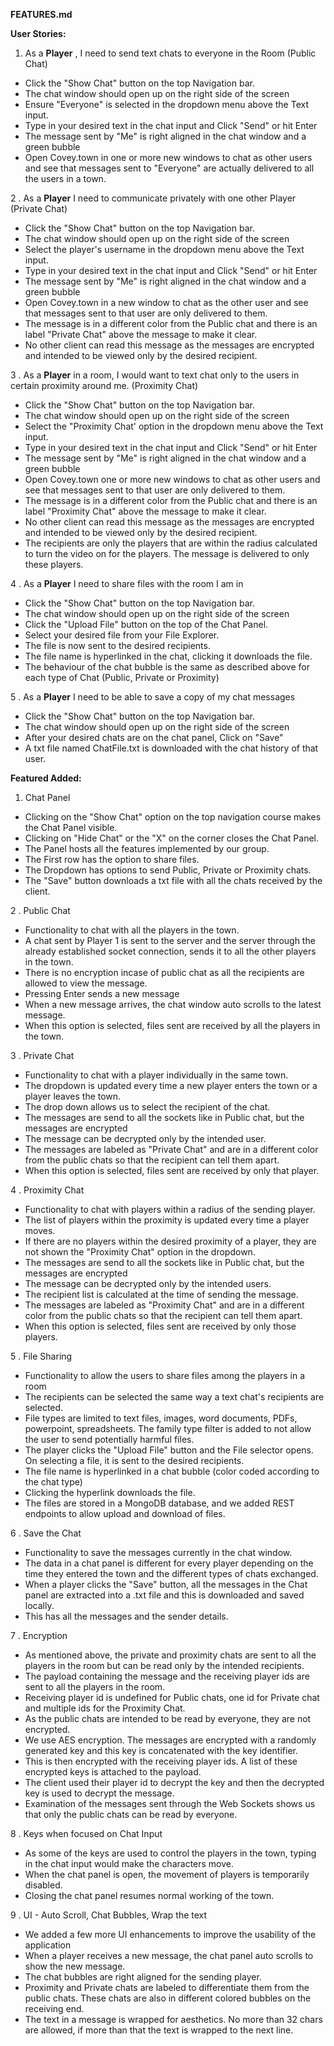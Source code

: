**FEATURES.md**

**User Stories:**

1.  As a **Player** , I need to send text chats to everyone in the Room (Public Chat)

- Click the &quot;Show Chat&quot; button on the top Navigation bar.
- The chat window should open up on the right side of the screen
- Ensure &quot;Everyone&quot; is selected in the dropdown menu above the Text input.
- Type in your desired text in the chat input and Click &quot;Send&quot; or hit Enter
- The message sent by &quot;Me&quot; is right aligned in the chat window and a green bubble
- Open Covey.town in one or more new windows to chat as other users and see that messages sent to &quot;Everyone&quot; are actually delivered to all the users in a town.

2 . As a **Player** I need to communicate privately with one other Player (Private Chat)

- Click the &quot;Show Chat&quot; button on the top Navigation bar.
- The chat window should open up on the right side of the screen
- Select the player&#39;s username in the dropdown menu above the Text input.
- Type in your desired text in the chat input and Click &quot;Send&quot; or hit Enter
- The message sent by &quot;Me&quot; is right aligned in the chat window and a green bubble
- Open Covey.town in a new window to chat as the other user and see that messages sent to that user are only delivered to them.
- The message is in a different color from the Public chat and there is an label &quot;Private Chat&quot; above the message to make it clear.
- No other client can read this message as the messages are encrypted and intended to be viewed only by the desired recipient.

3 . As a **Player** in a room, I would want to text chat only to the users in certain proximity around me. (Proximity Chat)

- Click the &quot;Show Chat&quot; button on the top Navigation bar.
- The chat window should open up on the right side of the screen
- Select the &quot;Proximity Chat&#39; option in the dropdown menu above the Text input.
- Type in your desired text in the chat input and Click &quot;Send&quot; or hit Enter
- The message sent by &quot;Me&quot; is right aligned in the chat window and a green bubble
- Open Covey.town one or more new windows to chat as other users and see that messages sent to that user are only delivered to them.
- The message is in a different color from the Public chat and there is an label &quot;Proximity Chat&quot; above the message to make it clear.
- No other client can read this message as the messages are encrypted and intended to be viewed only by the desired recipient.
- The recipients are only the players that are within the radius calculated to turn the video on for the players. The message is delivered to only these players.

4 . As a **Player** I need to share files with the room I am in

- Click the &quot;Show Chat&quot; button on the top Navigation bar.
- The chat window should open up on the right side of the screen
- Click the &quot;Upload File&quot; button on the top of the Chat Panel.
- Select your desired file from your File Explorer.
- The file is now sent to the desired recipients.
- The file name is hyperlinked in the chat, clicking it downloads the file.
- The behaviour of the chat bubble is the same as described above for each type of Chat (Public, Private or Proximity)

5 . As a **Player** I need to be able to save a copy of my chat messages

- Click the &quot;Show Chat&quot; button on the top Navigation bar.
- The chat window should open up on the right side of the screen
- After your desired chats are on the chat panel, Click on &quot;Save&quot;
- A txt file named ChatFile.txt is downloaded with the chat history of that user.

**Featured Added:**

1. Chat Panel

- Clicking on the &quot;Show Chat&quot; option on the top navigation course makes the Chat Panel visible.
- Clicking on &quot;Hide Chat&quot; or the &quot;X&quot; on the corner closes the Chat Panel.
- The Panel hosts all the features implemented by our group.
- The First row has the option to share files.
- The Dropdown has options to send Public, Private or Proximity chats.
- The &quot;Save&quot; button downloads a txt file with all the chats received by the client.

2 . Public Chat

- Functionality to chat with all the players in the town.
- A chat sent by Player 1 is sent to the server and the server through the already established socket connection, sends it to all the other players in the town.
- There is no encryption incase of public chat as all the recipients are allowed to view the message.
- Pressing Enter sends a new message
- When a new message arrives, the chat window auto scrolls to the latest message.
- When this option is selected, files sent are received by all the players in the town.

3 . Private Chat

- Functionality to chat with a player individually in the same town.
- The dropdown is updated every time a new player enters the town or a player leaves the town.
- The drop down allows us to select the recipient of the chat.
- The messages are send to all the sockets like in Public chat, but the messages are encrypted
- The message can be decrypted only by the intended user.
- The messages are labeled as &quot;Private Chat&quot; and are in a different color from the public chats so that the recipient can tell them apart.
- When this option is selected, files sent are received by only that player.

4 . Proximity Chat

- Functionality to chat with players within a radius of the sending player.
- The list of players within the proximity is updated every time a player moves.
- If there are no players within the desired proximity of a player, they are not shown the &quot;Proximity Chat&quot; option in the dropdown.
- The messages are send to all the sockets like in Public chat, but the messages are encrypted
- The message can be decrypted only by the intended users.
- The recipient list is calculated at the time of sending the message.
- The messages are labeled as &quot;Proximity Chat&quot; and are in a different color from the public chats so that the recipient can tell them apart.
- When this option is selected, files sent are received by only those players.

5 . File Sharing

- Functionality to allow the users to share files among the players in a room
- The recipients can be selected the same way a text chat&#39;s recipients are selected.
- File types are limited to text files, images, word documents, PDFs, powerpoint, spreadsheets. The family type filter is added to not allow the user to send potentially harmful files.
- The player clicks the &quot;Upload File&quot; button and the File selector opens. On selecting a file, it is sent to the desired recipients.
- The file name is hyperlinked in a chat bubble (color coded according to the chat type)
- Clicking the hyperlink downloads the file.
- The files are stored in a MongoDB database, and we added REST endpoints to allow upload and download of files.

6 . Save the Chat

- Functionality to save the messages currently in the chat window.
- The data in a chat panel is different for every player depending on the time they entered the town and the different types of chats exchanged.
- When a player clicks the &quot;Save&quot; button, all the messages in the Chat panel are extracted into a .txt file and this is downloaded and saved locally.
- This has all the messages and the sender details.

7 . Encryption

- As mentioned above, the private and proximity chats are sent to all the players in the room but can be read only by the intended recipients.
- The payload containing the message and the receiving player ids are sent to all the players in the room.
- Receiving player id is undefined for Public chats, one id for Private chat and multiple ids for the Proximity Chat.
- As the public chats are intended to be read by everyone, they are not encrypted.
- We use AES encryption. The messages are encrypted with a randomly generated key and this key is concatenated with the key identifier.
- This is then encrypted with the receiving player ids. A list of these encrypted keys is attached to the payload.
- The client used their player id to decrypt the key and then the decrypted key is used to decrypt the message.
- Examination of the messages sent through the Web Sockets shows us that only the public chats can be read by everyone.

8 . Keys when focused on Chat Input

- As some of the keys are used to control the players in the town, typing in the chat input would make the characters move.
- When the chat panel is open, the movement of players is temporarily disabled.
- Closing the chat panel resumes normal working of the town.

9 . UI - Auto Scroll, Chat Bubbles, Wrap the text

- We added a few more UI enhancements to improve the usability of the application
- When a player receives a new message, the chat panel auto scrolls to show the new message.
- The chat bubbles are right aligned for the sending player.
- Proximity and Private chats are labeled to differentiate them from the public chats. These chats are also in different colored bubbles on the receiving end.
- The text in a message is wrapped for aesthetics. No more than 32 chars are allowed, if more than that the text is wrapped to the next line.
